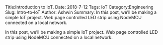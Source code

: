 Title:Introduction to IoT.
Date: 2018-7-12
Tags: IoT
Category:Engineering
Slug: Intro-to-IoT
Author: Ashwin
Summary: In this post, we’ll be making a simple IoT project. Web page controlled LED strip using NodeMCU connected on a local network.


In this post, we’ll be making a simple IoT project. Web page controlled LED strip using NodeMCU connected on a local network.

